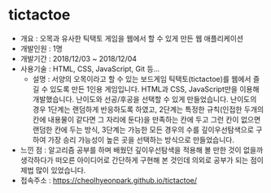 # tictactoe
- 개요 : 오목과 유사한 틱택토 게임을 웹에서 할 수 있게 만든 웹 애플리케이션
- 개발인원 : 1명
- 개발기간 : 2018/12/03 ~ 2018/12/04
- 사용기술 : HTML, CSS, JavaScript, Git 등...
  - 설명 : 서양의 오목이라고 할 수 있는 보드게임 틱택토(tictactoe)를 웹에서 
  즐길 수 있도록 만든 1인용 게임입니다. HTML과 CSS, JavaScript만을 이용해 개발했습니다. 난이도와 선공/후공을 선택할 수 있게 만들었습니다. 난이도의 경우 1단계는 랜덤하게 반응하도록 하였고, 2단계는 특정한 규칙(인접한 두개의 칸에 내용물이 같다면 그 자리에 둔다)을 만족하는 칸에 두고 그런 칸이 없으면 랜덤한 칸에 두는 방식, 3단계는 가능한 모든 경우의 수를 깊이우선탐색으로 구하여 가장 승리 가능성이 높은 곳을 선택하는 방식으로 만들었습니다.
- 느낀 점 : 알고리즘 공부를 하며 배웠던 깊이우선탐색을 적용해 볼 만한 것이 없을까 생각하다가 떠오른 아이디어로 간단하게 구현해 본 것인데 의외로 공부가 되는 점이 제법 많이 있었습니다.
- 접속주소 : https://cheolhyeonpark.github.io/tictactoe/
